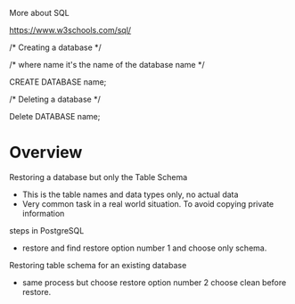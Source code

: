 More about SQL 

 https://www.w3schools.com/sql/



/* Creating a database */

/* where name it's the name of the database name */

CREATE DATABASE name;  


/* Deleting a database */

Delete DATABASE name;


# Overview 

Restoring a database but only the Table Schema

 -  This is the table names and data types only, no actual data
 - Very common task in a real world situation.  To avoid copying private information

steps in PostgreSQL

 - restore and find restore option number 1 and choose only schema.

 Restoring table schema for an existing database

 - same process but choose restore option number 2 choose clean before restore.

 